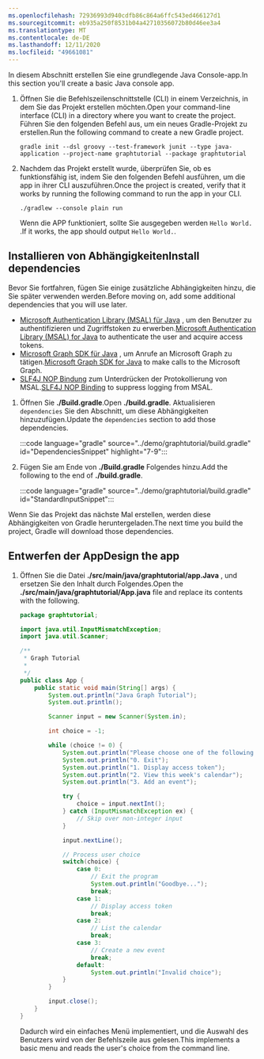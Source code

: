 ```yaml
---
ms.openlocfilehash: 72936993d940cdfb86c864a6ffc543ed466127d1
ms.sourcegitcommit: eb935a250f8531b04a42710356072b80d46ee3a4
ms.translationtype: MT
ms.contentlocale: de-DE
ms.lasthandoff: 12/11/2020
ms.locfileid: "49661081"
---
```

<!-- markdownlint-disable MD002 MD041 -->

<span data-ttu-id="3b820-101">In diesem Abschnitt erstellen Sie eine grundlegende Java Console-app.</span><span class="sxs-lookup"><span data-stu-id="3b820-101">In this section you'll create a basic Java console app.</span></span>

1. <span data-ttu-id="3b820-102">Öffnen Sie die Befehlszeilenschnittstelle (CLI) in einem Verzeichnis, in dem Sie das Projekt erstellen möchten.</span><span class="sxs-lookup"><span data-stu-id="3b820-102">Open your command-line interface (CLI) in a directory where you want to create the project.</span></span> <span data-ttu-id="3b820-103">Führen Sie den folgenden Befehl aus, um ein neues Gradle-Projekt zu erstellen.</span><span class="sxs-lookup"><span data-stu-id="3b820-103">Run the following command to create a new Gradle project.</span></span>

    ```Shell
    gradle init --dsl groovy --test-framework junit --type java-application --project-name graphtutorial --package graphtutorial
    ```

1. <span data-ttu-id="3b820-104">Nachdem das Projekt erstellt wurde, überprüfen Sie, ob es funktionsfähig ist, indem Sie den folgenden Befehl ausführen, um die app in ihrer CLI auszuführen.</span><span class="sxs-lookup"><span data-stu-id="3b820-104">Once the project is created, verify that it works by running the following command to run the app in your CLI.</span></span>

    ```Shell
    ./gradlew --console plain run
    ```

    <span data-ttu-id="3b820-105">Wenn die APP funktioniert, sollte Sie ausgegeben werden `Hello World.` .</span><span class="sxs-lookup"><span data-stu-id="3b820-105">If it works, the app should output `Hello World.`.</span></span>

## <a name="install-dependencies"></a><span data-ttu-id="3b820-106">Installieren von Abhängigkeiten</span><span class="sxs-lookup"><span data-stu-id="3b820-106">Install dependencies</span></span>

<span data-ttu-id="3b820-107">Bevor Sie fortfahren, fügen Sie einige zusätzliche Abhängigkeiten hinzu, die Sie später verwenden werden.</span><span class="sxs-lookup"><span data-stu-id="3b820-107">Before moving on, add some additional dependencies that you will use later.</span></span>

- <span data-ttu-id="3b820-108">[Microsoft Authentication Library (MSAL) für Java](https://github.com/AzureAD/microsoft-authentication-library-for-java) , um den Benutzer zu authentifizieren und Zugriffstoken zu erwerben.</span><span class="sxs-lookup"><span data-stu-id="3b820-108">[Microsoft Authentication Library (MSAL) for Java](https://github.com/AzureAD/microsoft-authentication-library-for-java) to authenticate the user and acquire access tokens.</span></span>
- <span data-ttu-id="3b820-109">[Microsoft Graph SDK für Java](https://github.com/microsoftgraph/msgraph-sdk-java) , um Anrufe an Microsoft Graph zu tätigen.</span><span class="sxs-lookup"><span data-stu-id="3b820-109">[Microsoft Graph SDK for Java](https://github.com/microsoftgraph/msgraph-sdk-java) to make calls to the Microsoft Graph.</span></span>
- <span data-ttu-id="3b820-110">[SLF4J NOP Bindung](https://mvnrepository.com/artifact/org.slf4j/slf4j-nop) zum Unterdrücken der Protokollierung von MSAL.</span><span class="sxs-lookup"><span data-stu-id="3b820-110">[SLF4J NOP Binding](https://mvnrepository.com/artifact/org.slf4j/slf4j-nop) to suppress logging from MSAL.</span></span>

1. <span data-ttu-id="3b820-111">Öffnen Sie **./Build.gradle**.</span><span class="sxs-lookup"><span data-stu-id="3b820-111">Open **./build.gradle**.</span></span> <span data-ttu-id="3b820-112">Aktualisieren `dependencies` Sie den Abschnitt, um diese Abhängigkeiten hinzuzufügen.</span><span class="sxs-lookup"><span data-stu-id="3b820-112">Update the `dependencies` section to add those dependencies.</span></span>

    :::code language="gradle" source="../demo/graphtutorial/build.gradle" id="DependenciesSnippet" highlight="7-9":::

1. <span data-ttu-id="3b820-113">Fügen Sie am Ende von **./Build.gradle** Folgendes hinzu.</span><span class="sxs-lookup"><span data-stu-id="3b820-113">Add the following to the end of **./build.gradle**.</span></span>

    :::code language="gradle" source="../demo/graphtutorial/build.gradle" id="StandardInputSnippet":::

<span data-ttu-id="3b820-114">Wenn Sie das Projekt das nächste Mal erstellen, werden diese Abhängigkeiten von Gradle heruntergeladen.</span><span class="sxs-lookup"><span data-stu-id="3b820-114">The next time you build the project, Gradle will download those dependencies.</span></span>

## <a name="design-the-app"></a><span data-ttu-id="3b820-115">Entwerfen der App</span><span class="sxs-lookup"><span data-stu-id="3b820-115">Design the app</span></span>

1. <span data-ttu-id="3b820-116">Öffnen Sie die Datei **./src/main/java/graphtutorial/app.Java** , und ersetzen Sie den Inhalt durch Folgendes.</span><span class="sxs-lookup"><span data-stu-id="3b820-116">Open the **./src/main/java/graphtutorial/App.java** file and replace its contents with the following.</span></span>

    ```java
    package graphtutorial;

    import java.util.InputMismatchException;
    import java.util.Scanner;

    /**
     * Graph Tutorial
     *
     */
    public class App {
        public static void main(String[] args) {
            System.out.println("Java Graph Tutorial");
            System.out.println();

            Scanner input = new Scanner(System.in);

            int choice = -1;

            while (choice != 0) {
                System.out.println("Please choose one of the following options:");
                System.out.println("0. Exit");
                System.out.println("1. Display access token");
                System.out.println("2. View this week's calendar");
                System.out.println("3. Add an event");

                try {
                    choice = input.nextInt();
                } catch (InputMismatchException ex) {
                    // Skip over non-integer input
                }

                input.nextLine();

                // Process user choice
                switch(choice) {
                    case 0:
                        // Exit the program
                        System.out.println("Goodbye...");
                        break;
                    case 1:
                        // Display access token
                        break;
                    case 2:
                        // List the calendar
                        break;
                    case 3:
                        // Create a new event
                        break;
                    default:
                        System.out.println("Invalid choice");
                }
            }

            input.close();
        }
    }
    ```

    <span data-ttu-id="3b820-117">Dadurch wird ein einfaches Menü implementiert, und die Auswahl des Benutzers wird von der Befehlszeile aus gelesen.</span><span class="sxs-lookup"><span data-stu-id="3b820-117">This implements a basic menu and reads the user's choice from the command line.</span></span>
